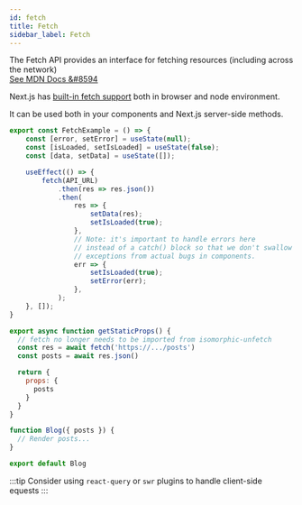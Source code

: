 ```yaml
---
id: fetch
title: Fetch
sidebar_label: Fetch
---
```


The Fetch API provides an interface for fetching resources (including across the network)  
[See MDN Docs &#8594](https://developer.mozilla.org/en-US/docs/Web/API/Fetch_API)

Next.js has [built-in fetch support](https://nextjs.org/blog/next-9-4#improved-built-in-fetch-support) both in browser and node environment.

It can be used both in your components and Next.js server-side methods.

```js title="In your component"
export const FetchExample = () => {
    const [error, setError] = useState(null);
    const [isLoaded, setIsLoaded] = useState(false);
    const [data, setData] = useState([]);

    useEffect(() => {
        fetch(API_URL)
            .then(res => res.json())
            .then(
                res => {
                    setData(res);
                    setIsLoaded(true);
                },
                // Note: it's important to handle errors here
                // instead of a catch() block so that we don't swallow
                // exceptions from actual bugs in components.
                err => {
                    setIsLoaded(true);
                    setError(err);
                },
            );
    }, []);
}
```

```js title="Next.js getStaticProps"
export async function getStaticProps() {
  // fetch no longer needs to be imported from isomorphic-unfetch
  const res = await fetch('https://.../posts')
  const posts = await res.json()

  return {
    props: {
      posts
    }
  }
}

function Blog({ posts }) {
  // Render posts...
}

export default Blog
```

:::tip
Consider using `react-query` or `swr` plugins to handle client-side equests
:::